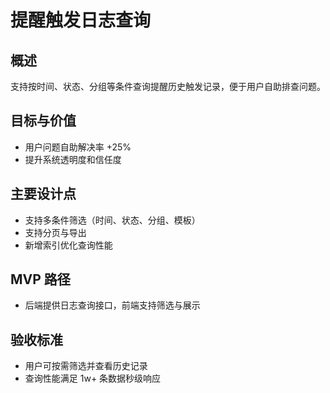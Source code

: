 # 提醒触发日志查询

## 概述

支持按时间、状态、分组等条件查询提醒历史触发记录，便于用户自助排查问题。

## 目标与价值

- 用户问题自助解决率 +25%
- 提升系统透明度和信任度

## 主要设计点

- 支持多条件筛选（时间、状态、分组、模板）
- 支持分页与导出
- 新增索引优化查询性能

## MVP 路径

- 后端提供日志查询接口，前端支持筛选与展示

## 验收标准

- 用户可按需筛选并查看历史记录
- 查询性能满足 1w+ 条数据秒级响应
